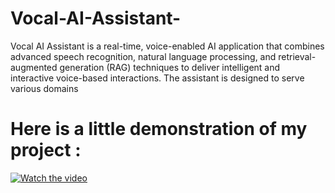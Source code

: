 # Vocal-AI-Assistant-
Vocal AI Assistant is a real-time, voice-enabled AI application that combines advanced speech recognition, natural language processing, and retrieval-augmented generation (RAG) techniques to deliver intelligent and interactive voice-based interactions. The assistant is designed to serve various domains

# Here is a little demonstration of my project :
[![Watch the video](https://github.com/user-attachments/assets/64ba575b-d7af-45d5-89a4-9401cbbff6f3)](https://www.youtube.com/watch?v=R4_6MRju6yk)

